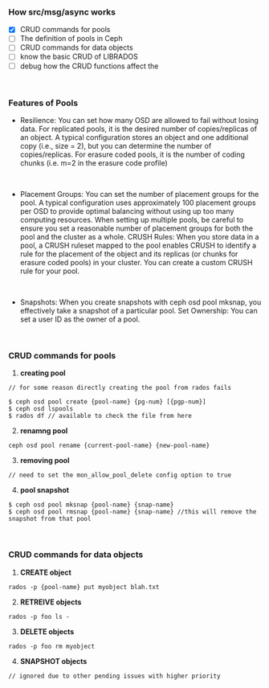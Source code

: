 ### How src/msg/async works
  - [x] CRUD commands for pools
  - [ ] The definition of pools in Ceph
  - [ ] CRUD commands for data objects  
  - [ ] know the basic CRUD of LIBRADOS
  - [ ] debug how the CRUD functions affect the  

<br>

### Features of Pools
  - Resilience: You can set how many OSD are allowed to fail without losing data. For replicated pools, it is the desired number of copies/replicas of an object. A typical configuration stores an object and one additional copy (i.e., size = 2), but you can determine the number of copies/replicas. For erasure coded pools, it is the number of coding chunks (i.e. m=2 in the erasure code profile)

  <br>

  - Placement Groups: You can set the number of placement groups for the pool. A typical configuration uses approximately 100 placement groups per OSD to provide optimal balancing without using up too many computing resources. When setting up multiple pools, be careful to ensure you set a reasonable number of placement groups for both the pool and the cluster as a whole.
CRUSH Rules: When you store data in a pool, a CRUSH ruleset mapped to the pool enables CRUSH to identify a rule for the placement of the object and its replicas (or chunks for erasure coded pools) in your cluster. You can create a custom CRUSH rule for your pool.

<br>

  - Snapshots: When you create snapshots with ceph osd pool mksnap, you effectively take a snapshot of a particular pool.
Set Ownership: You can set a user ID as the owner of a pool.

<br>

### CRUD commands for pools
  1. **creating pool**
```
// for some reason directly creating the pool from rados fails

$ ceph osd pool create {pool-name} {pg-num} [{pgp-num}]
$ ceph osd lspools
$ rados df // available to check the file from here
```

  2. **renamng pool**
```
ceph osd pool rename {current-pool-name} {new-pool-name}
```

  3. **removing pool**
```
// need to set the mon_allow_pool_delete config option to true
```

  4. **pool snapshot**
```
$ ceph osd pool mksnap {pool-name} {snap-name}
$ ceph osd pool rmsnap {pool-name} {snap-name} //this will remove the snapshot from that pool
```


<br>


### CRUD commands for data objects  

  1. **CREATE object**

```
rados -p {pool-name} put myobject blah.txt
```
  2. **RETREIVE objects**
```
rados -p foo ls -
```
  3. **DELETE objects**
```
rados -p foo rm myobject
```
  4. **SNAPSHOT objects**
```
// ignored due to other pending issues with higher priority
```
